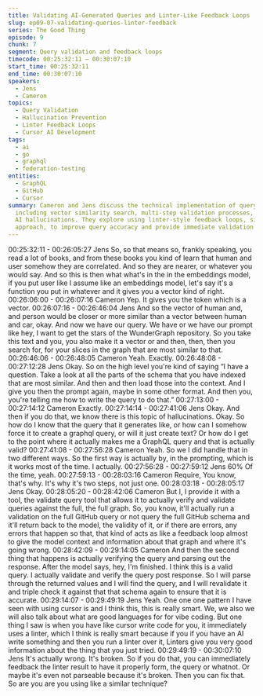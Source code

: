 ```yaml
---
title: Validating AI-Generated Queries and Linter-Like Feedback Loops
slug: ep09-07-validating-queries-linter-feedback
series: The Good Thing
episode: 9
chunk: 7
segment: Query validation and feedback loops
timecode: 00:25:32:11 – 00:30:07:10
start_time: 00:25:32:11
end_time: 00:30:07:10
speakers:
  - Jens
  - Cameron
topics:
  - Query Validation
  - Hallucination Prevention
  - Linter Feedback Loops
  - Cursor AI Development
tags:
  - ai
  - go
  - graphql
  - federation-testing
entities:
  - GraphQL
  - GitHub
  - Cursor
summary: Cameron and Jens discuss the technical implementation of query validation,
  including vector similarity search, multi-step validation processes, and preventing
  AI hallucinations. They explore using linter-style feedback loops, similar to Cursor's
  approach, to improve query accuracy and provide immediate validation feedback.
---
```


00:25:32:11 - 00:26:05:27
Jens
So, so that means so, frankly speaking, you read a lot of books, and from these books you kind
of learn that human and user somehow they are correlated. And so they are nearer, or whatever
you would say. And so this is then what what's in the in the embeddings model, if you put user
like I assume like an embeddings model, let's say it's a function you put in whatever and it gives
you a vector kind of right.
00:26:06:00 - 00:26:07:16
Cameron
Yep. It gives you the token which is a vector.
00:26:07:16 - 00:26:46:04
Jens
And so the vector of human and, and person would be closer or more similar than a vector
between human and car, okay. And now we have our query. We have or we have our prompt
like hey, I want to get the stars of the WunderGraph repository. So you take this text and you,
you also make it a vector or and then, then, then you search for, for your slices in the graph that
are most similar to that.
00:26:46:06 - 00:26:48:05
Cameron
Yeah. Exactly.
00:26:48:08 - 00:27:12:28
Jens
Okay. So on the high level you're kind of saying “I have a question. Take a look at all the parts of
the schema that you have indexed that are most similar. And then and then load those into the
context. And I give you then the prompt again, maybe in some other format. And then you,
you're telling me how to write the query to do that.”
00:27:13:00 - 00:27:14:12
Cameron
Exactly.
00:27:14:14 - 00:27:41:06
Jens
Okay. And then if you do that, we know there is this topic of hallucinations. Okay. So how do I
know that the query that it generates like, or how can I somehow force it to create a graphql
query, or will it just create text? Or how do I get to the point where it actually makes me a
GraphQL query and that is actually valid?
00:27:41:08 - 00:27:56:28
Cameron
Yeah. So we I did handle that in two different ways. So the first way is actually by, in the
prompting, which is it works most of the time. I actually.
00:27:56:28 - 00:27:59:12
Jens
60% Of the time, yeah.
00:27:59:13 - 00:28:03:16
Cameron
Require, You know, that's why. It's why it's two steps, not just one.
00:28:03:18 - 00:28:05:17
Jens
Okay.
00:28:05:20 - 00:28:42:06
Cameron
But I, I provide it with a tool, the validate query tool that allows it to actually verify and validate
queries against the full, the full graph. So, you know, it'll actually run a validation on the full
GitHub query or not query the full GitHub schema and it'll return back to the model, the validity
of it, or if there are errors, any errors that happen so that, that kind of acts as like a feedback
loop almost to give the model context and information about that graph and where it's going
wrong.
00:28:42:09 - 00:29:14:05
Cameron
And then the second thing that happens is actually verifying the query and parsing out the
response. After the model says, hey, I'm finished. I think this is a valid query. I actually validate
and verify the query post response. So I will parse through the returned values and I will find the
query, and I will revalidate it and triple check it against that that schema again to ensure that it is
accurate.
00:29:14:07 - 00:29:49:19
Jens
Yeah. One one one pattern I have seen with using cursor is and I think this, this is really smart.
We, we also we will also talk about what are good languages for for vibe coding. But one thing I
saw is when you have like cursor write code for you, it immediately uses a linter, which I think is
really smart because if you if you have an AI write something and then you run a linter over it,
Linters give you very good information about the thing that you just tried.
00:29:49:19 - 00:30:07:10
Jens
It's actually wrong. It's broken. So if you do that, you can immediately feedback the linter result
to have it properly form, the query or whatnot. Or maybe it's even not parseable because it's
broken. Then you can fix that. So are you are you using like a similar technique?